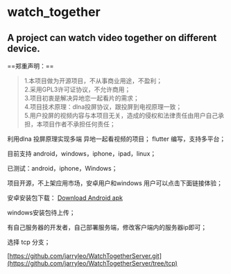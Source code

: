 # watch_together


## A project can watch video together on different device.


==郑重声明：==
> 1.本项目做为开源项目，不从事商业用途，不盈利；        
> 2.采用GPL3许可证协议，不允许商用；          
> 3.项目初衷是解决异地恋一起看片的需求；          
> 4.项目技术原理：dlna投屏协议，跟投屏到电视原理一致；        
> 5.用户投屏的视频内容与本项目无关，造成的侵权和法律责任由用户自己承担，本项目作者不承担任何责任；        

利用dlna 投屏原理实现多端 异地一起看视频的项目；
flutter 编写，支持多平台；

目前支持 android，windows，iphone，ipad，linux；

已测试：android，iphone，Windows；

项目开源，不上架应用市场，安卓用户和windows 用户可以点击下面链接体验；

安卓安装包下载：
[Download Android apk](https://github.com/jarryleo/watch_together/releases/download/1.0.1/watch_together_1.0.1.apk)

windows安装包待上传；

有自己服务器的开发者，自己部署服务端，修改客户端内的服务器ip即可；

选择 tcp 分支；

[https://github.com/jarryleo/WatchTogetherServer.git](https://github.com/jarryleo/WatchTogetherServer/tree/tcp)